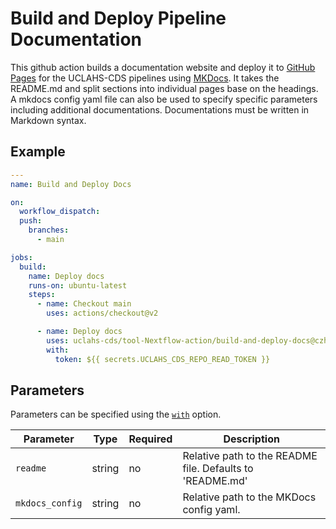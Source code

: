 # Build and Deploy Pipeline Documentation

This github action builds a documentation website and deploy it to [GitHub Pages](https://pages.github.com/) for the UCLAHS-CDS pipelines using [MKDocs](https://www.mkdocs.org/). It takes the README.md and split sections into individual pages base on the headings. A mkdocs config yaml file can also be used to specify specific parameters including additional documentations. Documentations must be written in Markdown syntax.

## Example

```yaml
---
name: Build and Deploy Docs

on:
  workflow_dispatch:
  push:
    branches:
      - main

jobs:
  build:
    name: Deploy docs
    runs-on: ubuntu-latest
    steps:
      - name: Checkout main
        uses: actions/checkout@v2

      - name: Deploy docs
        uses: uclahs-cds/tool-Nextflow-action/build-and-deploy-docs@czhu-render-and-deploy-doc
        with:
          token: ${{ secrets.UCLAHS_CDS_REPO_READ_TOKEN }}
```

## Parameters

Parameters can be specified using the [`with`](https://docs.github.com/en/actions/creating-actions/metadata-syntax-for-github-actions#runsstepswith) option.

| Parameter | Type | Required | Description |
| ---- | ---- | ---- | ---- |
| `readme` | string | no | Relative path to the README file. Defaults to 'README.md' |
| `mkdocs_config` | string | no | Relative path to the MKDocs config yaml. |
